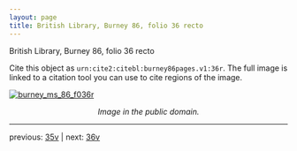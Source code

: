 ```yaml
---
layout: page
title: British Library, Burney 86, folio 36 recto
---
```


British Library, Burney 86, folio 36 recto

Cite this object as `urn:cite2:citebl:burney86pages.v1:36r`.  The full image is linked to a citation tool you can use to cite regions of the image.

[![burney_ms_86_f036r](http://www.homermultitext.org/iipsrv?IIIF=/project/homer/pyramidal/deepzoom/citebl/burney86imgs/v1/burney_ms_86_f036r.tif/full/800,/0/default.jpg)](http://www.homermultitext.org/ict2/?urn=urn:cite2:citebl:burney86imgs.v1:burney_ms_86_f036r) 

<p style="text-align: center; font-style: italic;">Image in the public domain.</p>

---

previous: [35v](../35v/) | next: [36v](../36v/)